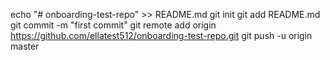 echo "# onboarding-test-repo" >> README.md
git init
git add README.md
git commit -m "first commit"
git remote add origin https://github.com/ellatest512/onboarding-test-repo.git
git push -u origin master
